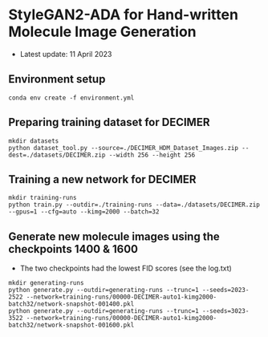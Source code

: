 # StyleGAN2-ADA for Hand-written Molecule Image Generation

- Latest update: 11 April 2023


Environment setup
----
```
conda env create -f environment.yml
```


Preparing training dataset for DECIMER
----
```
mkdir datasets
python dataset_tool.py --source=./DECIMER_HDM_Dataset_Images.zip --dest=./datasets/DECIMER.zip --width 256 --height 256
```


Training a new network for DECIMER
----
```
mkdir training-runs
python train.py --outdir=./training-runs --data=./datasets/DECIMER.zip --gpus=1 --cfg=auto --kimg=2000 --batch=32
```


Generate new molecule images using the checkpoints 1400 & 1600
----
- The two checkpoints had the lowest FID scores (see the log.txt)
```
mkdir generating-runs
python generate.py --outdir=generating-runs --trunc=1 --seeds=2023-2522 --network=training-runs/00000-DECIMER-auto1-kimg2000-batch32/network-snapshot-001400.pkl
python generate.py --outdir=generating-runs --trunc=1 --seeds=3023-3522 --network=training-runs/00000-DECIMER-auto1-kimg2000-batch32/network-snapshot-001600.pkl
```